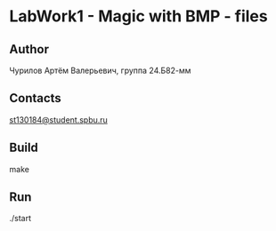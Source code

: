 # LabWork1 - Magic with BMP - files

## Author
Чурилов Артём Валерьевич, группа 24.Б82-мм
## Contacts
st130184@student.spbu.ru
## Build

<par> make </par>

## Run

<par> ./start </par>

